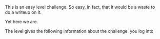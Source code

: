 This is an easy level challenge. So easy, in fact, that it would be a waste to do a writeup on it.

Yet here we are.

The level gives the following information about the challenge. you log into 